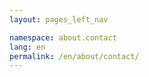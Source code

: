 ```yaml
---
layout: pages_left_nav

namespace: about.contact
lang: en
permalink: /en/about/contact/
---
```


<!-- Content start -->

<!-- Content end -->

